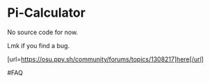 # Pi-Calculator

No source code for now.

Lmk if you find a bug.

[url=https://osu.ppy.sh/community/forums/topics/1308217]here[/url]

#FAQ
